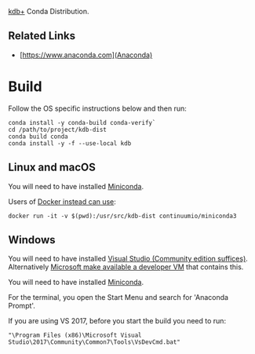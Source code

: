 [kdb+](https://kx.com) Conda Distribution.

## Related Links

 * [https://www.anaconda.com](Anaconda)

# Build

Follow the OS specific instructions below and then run:

    conda install -y conda-build conda-verify`
    cd /path/to/project/kdb-dist
    conda build conda
    conda install -y -f --use-local kdb

## Linux and macOS

You will need to have installed [Miniconda](https://conda.io/miniconda.html).

Users of [Docker instead can use](https://hub.docker.com/r/continuumio/miniconda3/):

    docker run -it -v $(pwd):/usr/src/kdb-dist continuumio/miniconda3

## Windows

You will need to have installed [Visual Studio (Community edition suffices)](https://visualstudio.microsoft.com/vs/).  Alternatively [Microsoft make available a developer VM](https://developer.microsoft.com/en-us/windows/downloads/virtual-machines) that contains this.

You will need to have installed [Miniconda](https://conda.io/miniconda.html).

For the terminal, you open the Start Menu and search for 'Anaconda Prompt'.

If you are using VS 2017, before you start the build you need to run:

    "\Program Files (x86)\Microsoft Visual Studio\2017\Community\Common7\Tools\VsDevCmd.bat"
